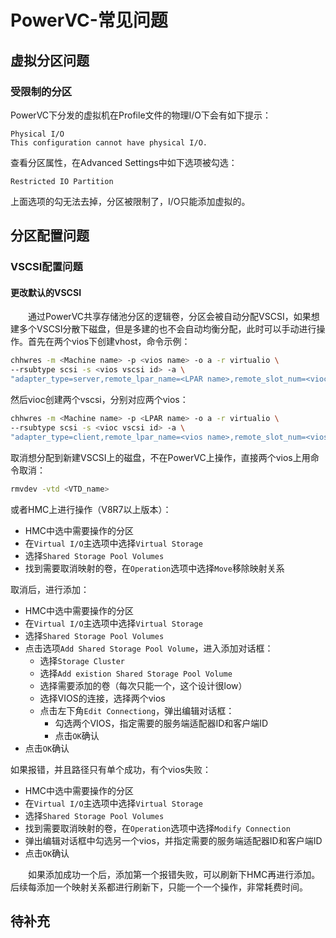 # PowerVC-常见问题
## 虚拟分区问题
### 受限制的分区
PowerVC下分发的虚拟机在Profile文件的物理I/O下会有如下提示：
```
Physical I/O
This configuration cannot have physical I/O.
```
查看分区属性，在Advanced Settings中如下选项被勾选：
```
Restricted IO Partition
```
上面选项的勾无法去掉，分区被限制了，I/O只能添加虚拟的。
## 分区配置问题
### VSCSI配置问题
#### 更改默认的VSCSI
&#8195;&#8195;通过PowerVC共享存储池分区的逻辑卷，分区会被自动分配VSCSI，如果想建多个VSCSI分散下磁盘，但是多建的也不会自动均衡分配，此时可以手动进行操作。首先在两个vios下创建vhost，命令示例：
```sh
chhwres -m <Machine name> -p <vios name> -o a -r virtualio \
--rsubtype scsi -s <vios vscsi id> -a \
"adapter_type=server,remote_lpar_name=<LPAR name>,remote_slot_num=<vioc vscsi id>" 
```
然后vioc创建两个vscsi，分别对应两个vios：
```sh
chhwres -m <Machine name> -p <LPAR name> -o a -r virtualio \
--rsubtype scsi -s <vioc vscsi id> -a \
"adapter_type=client,remote_lpar_name=<vios name>,remote_slot_num=<vios vscsi id>" 
```
取消想分配到新建VSCSI上的磁盘，不在PowerVC上操作，直接两个vios上用命令取消：
```sh
rmvdev -vtd <VTD_name>
```
或者HMC上进行操作（V8R7以上版本）：
- HMC中选中需要操作的分区
- 在`Virtual I/O`主选项中选择`Virtual Storage`
- 选择`Shared Storage Pool Volumes`
- 找到需要取消映射的卷，在`Operation`选项中选择`Move`移除映射关系

取消后，进行添加：
- HMC中选中需要操作的分区
- 在`Virtual I/O`主选项中选择`Virtual Storage`
- 选择`Shared Storage Pool Volumes`
- 点击选项`Add Shared Storage Pool Volume`，进入添加对话框：
    - 选择`Storage Cluster`
    - 选择`Add existion Shared Storage Pool Volume`
    - 选择需要添加的卷（每次只能一个，这个设计很low）
    - 选择VIOS的连接，选择两个vios
    - 点击左下角`Edit Connectiong`，弹出编辑对话框：
        - 勾选两个VIOS，指定需要的服务端适配器ID和客户端ID
        - 点击`OK`确认
- 点击`OK`确认

如果报错，并且路径只有单个成功，有个vios失败：
- HMC中选中需要操作的分区
- 在`Virtual I/O`主选项中选择`Virtual Storage`
- 选择`Shared Storage Pool Volumes`
- 找到需要取消映射的卷，在`Operation`选项中选择`Modify Connection`
- 弹出编辑对话框中勾选另一个vios，并指定需要的服务端适配器ID和客户端ID
- 点击`OK`确认

&#8195;&#8195;如果添加成功一个后，添加第一个报错失败，可以刷新下HMC再进行添加。后续每添加一个映射关系都进行刷新下，只能一个一个操作，非常耗费时间。
## 待补充